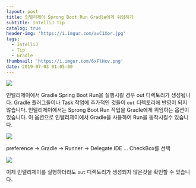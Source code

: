 ```yaml
---
layout: post
title: 인텔리제이 Sprong Boot Run Gradle에게 위임하기
subtitle: IntelliJ Tip
catalog: true
header-img: 'https://i.imgur.com/avC1Xor.jpg'
tags:
  - IntelliJ
  - Tip
  - Gradle
thumbnail: 'https://i.imgur.com/6xFlHcv.png'
date: 2019-07-03 01:05:00
---
```




![](https://github.com/cheese10yun/IntelliJ/raw/master/assets/out-dir.png)

인텔리제이에서 Gradle Spring Boot Run을 실행시킬 경우 out 디렉토리가 생성됩니다. Gradle 플러그들이나 Task 작업에 추가적인 것들이 `out` 디렉토리에 반영이 되지 않습니다. 인텔리제이에서는 Sprong Boot Run 작업을 Gradle에게 위임하는 옵션이 있습니다. 이 옵션으로 인텔리제이에서 Gradle을 사용하여 Run을 동작시킬수 있습니다.


![](https://github.com/cheese10yun/IntelliJ/raw/master/assets/intellij-delegate-build.png)

preference -> Gradle -> Runner -> Delegate IDE ... CheckBox를 선택


![](https://github.com/cheese10yun/IntelliJ/raw/master/assets/non-out-dir.png)

이제 인텔리제이를 실행하더라도 `out` 디렉토리가 생성되지 않은것을 확인할 수 있습니다.